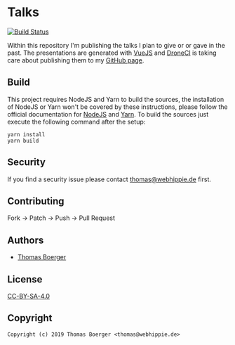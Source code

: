 # Talks

[![Build Status](https://cloud.drone.io/api/badges/tboerger/talks/status.svg)](https://cloud.drone.io/tboerger/talks)

Within this repository I'm publishing the talks I plan to give or or gave in the past. The presentations are generated with [VueJS](https://vuejs.org/) and [DroneCI](https://drone.io/) is taking care about publishing them to my [GitHub page](https://tboerger.github.io/talks/).

## Build

This project requires NodeJS and Yarn to build the sources, the installation of NodeJS or Yarn won't be covered by these instructions, please follow the official documentation for [NodeJS](https://nodejs.org/en/download/package-manager/) and [Yarn](https://yarnpkg.com/lang/en/docs/install/). To build the sources just execute the following command after the setup:

```
yarn install
yarn build
```

## Security

If you find a security issue please contact thomas@webhippie.de first.


## Contributing

Fork -> Patch -> Push -> Pull Request


## Authors

* [Thomas Boerger](https://github.com/tboerger)


## License

[CC-BY-SA-4.0](http://creativecommons.org/licenses/by-sa/4.0/)


## Copyright

```
Copyright (c) 2019 Thomas Boerger <thomas@webhippie.de>
```
